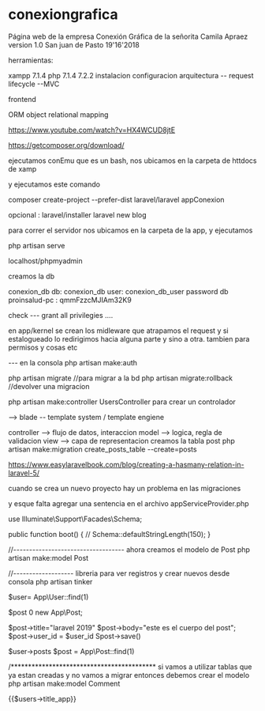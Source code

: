 # conexiongrafica
Página web  de la empresa Conexión Gráfica  de la señorita Camila Apraez
version 1.0 San juan de Pasto 19'16'2018

herramientas:

xampp
7.1.4  php 7.1.4  7.2.2
instalacion
configuracion 
arquitectura
-- request lifecycle
--MVC

frontend

ORM object relational mapping

https://www.youtube.com/watch?v=HX4WCUD8jtE

https://getcomposer.org/download/ 


ejecutamos conEmu que es un bash, nos ubicamos en la carpeta de httdocs de xamp

y ejecutamos este comando 

composer  create-project --prefer-dist laravel/laravel appConexion

opcional : laravel/installer laravel new blog 

para correr el servidor nos ubicamos en la carpeta de la app, y ejecutamos 

php artisan serve 

localhost/phpmyadmin


creamos la db


conexion_db
db: conexion_db
user: conexion_db_user
password db proinsalud-pc : qmmFzzcMJIAm32K9

check --- grant all privilegies .... 

en app/kernel se crean los midleware que atrapamos el request y si estalogueado lo redirigimos hacia alguna parte y sino a otra.
tambien para permisos y cosas etc


--- en la consola
php artisan make:auth

php artisan migrate //para migrar a la bd
php artisan migrate:rollback //devolver una migracion

php artisan make:controller UsersController  para crear un controlador 

--> blade -- template system / template engiene

controller --> flujo de datos, interaccion
model --> logica, regla de validacion 
view --> capa de representacion 
creamos la tabla post
php artisan make:migration create_posts_table --create=posts 

https://www.easylaravelbook.com/blog/creating-a-hasmany-relation-in-laravel-5/

cuando se crea un nuevo proyecto hay un problema en las migraciones

y esque falta agregar una sentencia en el archivo appServiceProvider.php

use Illuminate\Support\Facades\Schema;

public function boot()
    {
        //
        Schema::defaultStringLength(150);
    }

//-----------------------------------
ahora creamos el modelo de Post 
php artisan make:model Post

//-------------------
libreria para ver registros y crear nuevos desde consola
php artisan tinker

$user= App\User::find(1)

$post 0 new App\Post;

$post->title="laravel 2019"
$post->body="este es el cuerpo del post";
$post->user_id = $user_id
Spost->save()

$user->posts
$post = App\Post::find(1)

/******************************************
si vamos a utilizar tablas que ya estan creadas y no vamos a migrar entonces debemos crear el modelo
php artisan make:model Comment

<!--	@foreach($media as $media)
								<li>{{$user->name}}
								<div class="well">
									@foreach($media->posts as $post)
										<strong>{{$post->title}}</strong>
									@endforeach
								</div>
								<div class="alert alert-info">
									@foreach($media->comments as $comment)
										<strong>{{$comment->body}}</strong>
									@endforeach
								</div>
								
								</li>
							@endforeach-->

{{$users->title_app}}